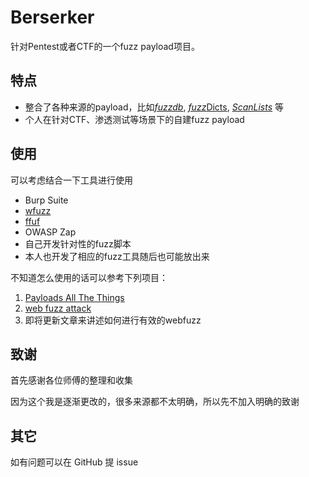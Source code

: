 # Berserker

针对Pentest或者CTF的一个fuzz payload项目。

## 特点

* 整合了各种来源的payload，比如[*fuzzdb*](https://github.com/fuzzdb-project/fuzzdb),  [*fuzz*Dicts](https://github.com/TheKingOfDuck/fuzzDicts), [*ScanLists*](https://github.com/ring04h/ScanLists) 等
* 个人在针对CTF、渗透测试等场景下的自建fuzz payload

## 使用

可以考虑结合一下工具进行使用

* Burp Suite
* [wfuzz](https://github.com/xmendez/wfuzz)
* [ffuf](https://github.com/ffuf/ffuf)
* OWASP Zap
* 自己开发针对性的fuzz脚本
* 本人也开发了相应的fuzz工具随后也可能放出来

不知道怎么使用的话可以参考下列项目：

1.  [Payloads All The Things](https://github.com/swisskyrepo/PayloadsAllTheThings)
2. [web fuzz attack](https://github.com/l3m0n/WebFuzzAttack)
3.  即将更新文章来讲述如何进行有效的webfuzz

## 致谢

首先感谢各位师傅的整理和收集

因为这个我是逐渐更改的，很多来源都不太明确，所以先不加入明确的致谢

## 其它

如有问题可以在 GitHub 提 issue

